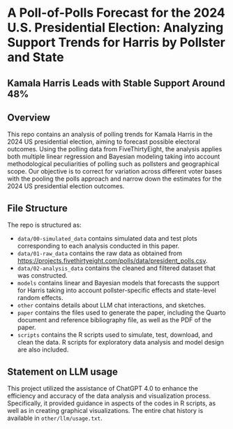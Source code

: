# A Poll-of-Polls Forecast for the 2024 U.S. Presidential Election: Analyzing Support Trends for Harris by Pollster and State
## Kamala Harris Leads with Stable Support Around 48%

## Overview

This repo contains an analysis of polling trends for Kamala Harris in the 2024 US presidential election, aiming to forecast possible electoral outcomes. Using the polling data from FiveThirtyEight, the analysis applies both multiple linear regression and Bayesian modeling taking into account methodological peculiarities of polling such as pollsters and geographical scope. Our objective is to correct for variation across different voter bases with the pooling the polls approach and narrow down the estimates for the 2024 US presidential election outcomes.


## File Structure

The repo is structured as:

-   `data/00-simulated_data` contains simulated data and test plots corresponding to each analysis conducted in this paper.
-   `data/01-raw_data` contains the raw data as obtained from https://projects.fivethirtyeight.com/polls/data/president_polls.csv.
-   `data/02-analysis_data` contains the cleaned and filtered dataset that was constructed.
-   `models` contains linear and Bayesian models that forecasts the support for Harris taking into account pollster-specific effects and state-level random effects.
-   `other` contains details about LLM chat interactions, and sketches.
-   `paper` contains the files used to generate the paper, including the Quarto document and reference bibliography file, as well as the PDF of the paper. 
-   `scripts` contains the R scripts used to simulate, test, download, and clean the data. R scripts for exploratory data analysis and model design are also included.


## Statement on LLM usage

This project utilized the assistance of ChatGPT 4.0 to enhance the efficiency and accuracy of the data analysis and visualization process. Specifically, it provided guidance in aspects of the codes in R scripts, as well as in creating graphical visualizations. The entire chat history is available in `other/llm/usage.txt`.


